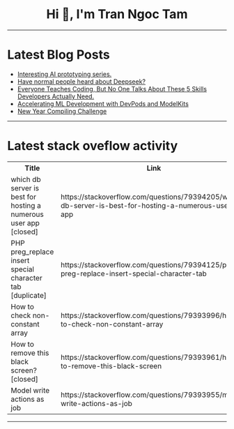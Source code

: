 <h1 align="center">Hi 👋, I'm Tran Ngoc Tam</h1>

---

# Latest Blog Posts 
<!-- BLOG-POST-LIST:START -->
- [Interesting AI prototyping series.](https://dev.to/ben/interesting-ai-prototyping-series-o56)
- [Have normal people heard about Deepseek?](https://dev.to/ben/have-normal-people-heard-about-deepseek-23g7)
- [Everyone Teaches Coding, But No One Talks About These 5 Skills Developers Actually Need.](https://dev.to/balrajola/everyone-teaches-coding-but-no-one-talks-about-these-5-skills-developers-actually-need-jf3)
- [Accelerating ML Development with DevPods and ModelKits](https://dev.to/kitops/accelerating-ml-development-with-devpods-and-modelkits-3di6)
- [New Year Compiling Challenge](https://dev.to/jarvisscript/new-year-compiling-challenge-p9p)
<!-- BLOG-POST-LIST:END -->

---

# Latest stack oveflow activity
<table>
  <tr><th>Title</th><th>Link</th></tr>
  <!-- STACKOVERFLOW:START --><tr><td>which db server is best for hosting a numerous user app [closed]</td><td>https://stackoverflow.com/questions/79394205/which-db-server-is-best-for-hosting-a-numerous-user-app</td></tr><tr><td>PHP preg_replace insert special character tab [duplicate]</td><td>https://stackoverflow.com/questions/79394125/php-preg-replace-insert-special-character-tab</td></tr><tr><td>How to check non-constant array</td><td>https://stackoverflow.com/questions/79393996/how-to-check-non-constant-array</td></tr><tr><td>How to remove this black screen? [closed]</td><td>https://stackoverflow.com/questions/79393961/how-to-remove-this-black-screen</td></tr><tr><td>Model write actions as job</td><td>https://stackoverflow.com/questions/79393955/model-write-actions-as-job</td></tr><!-- STACKOVERFLOW:END -->
</table>

---


